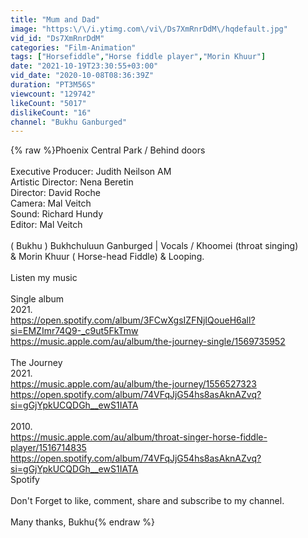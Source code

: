 ```yaml
---
title: "Mum and Dad"
image: "https:\/\/i.ytimg.com\/vi\/Ds7XmRnrDdM\/hqdefault.jpg"
vid_id: "Ds7XmRnrDdM"
categories: "Film-Animation"
tags: ["Horsefiddle","Horse fiddle player","Morin Khuur"]
date: "2021-10-19T23:30:55+03:00"
vid_date: "2020-10-08T08:36:39Z"
duration: "PT3M56S"
viewcount: "129742"
likeCount: "5017"
dislikeCount: "16"
channel: "Bukhu Ganburged"
---
```

{% raw %}Phoenix Central Park / Behind doors<br /><br />Executive Producer: Judith Neilson AM<br />      Artistic Director: Nena Beretin <br />                    Director: David Roche<br />                     Camera: Mal Veitch<br />                        Sound: Richard Hundy<br />                        Editor: Mal Veitch<br /><br />( Bukhu ) Bukhchuluun Ganburged   |   Vocals / Khoomei (throat singing)<br /> &amp; Morin Khuur ( Horse-head Fiddle) &amp; Looping.<br /><br />Listen my music<br /><br />Single album<br />2021.<br /><a rel="nofollow" target="blank" href="https://open.spotify.com/album/3FCwXgsIZFNjIQoueH6all?si=EMZImr74Q9-_c9ut5FkTmw">https://open.spotify.com/album/3FCwXgsIZFNjIQoueH6all?si=EMZImr74Q9-_c9ut5FkTmw</a><br /><a rel="nofollow" target="blank" href="https://music.apple.com/au/album/the-journey-single/1569735952">https://music.apple.com/au/album/the-journey-single/1569735952</a><br /><br />The Journey<br />2021.<br /><a rel="nofollow" target="blank" href="https://music.apple.com/au/album/the-journey/1556527323">https://music.apple.com/au/album/the-journey/1556527323</a><br /><a rel="nofollow" target="blank" href="https://open.spotify.com/album/74VFqJjG54hs8asAknAZvq?si=gGjYpkUCQDGh__ewS1IATA">https://open.spotify.com/album/74VFqJjG54hs8asAknAZvq?si=gGjYpkUCQDGh__ewS1IATA</a><br /><br />2010.<br /><a rel="nofollow" target="blank" href="https://music.apple.com/au/album/throat-singer-horse-fiddle-player/1516714835">https://music.apple.com/au/album/throat-singer-horse-fiddle-player/1516714835</a><br /><a rel="nofollow" target="blank" href="https://open.spotify.com/album/74VFqJjG54hs8asAknAZvq?si=gGjYpkUCQDGh__ewS1IATA">https://open.spotify.com/album/74VFqJjG54hs8asAknAZvq?si=gGjYpkUCQDGh__ewS1IATA</a><br />Spotify<br /><br />Don't Forget to like, comment, share and subscribe to my channel.<br /><br />Many thanks, Bukhu{% endraw %}
